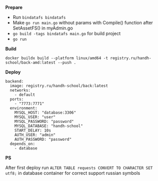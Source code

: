  **Prepare**
  - Run ```bindatafs bindatafs```       
  - Make ```go run main.go``` without params with Compile() function after SetAssetFS() in myAdmin.go
  - ```go build -tags bindatafs main.go``` for build project
  - ```go run```

  **Build**
  ```bigquery
  docker buildx build --platform linux/amd64 -t registry.ru/handh-school/back-amd:latest --push .
  ```
  
  **Deploy**
  ```
  backend:
    image: registry.ru/handh-school/back:latest
    networks:
      - default
    ports:
      - "7773:7771"        
    environment:
      MYSQL_HOST: "database:3306"
      MYSQL_USER: "user"
      MYSQL_PASSWORD: "password"
      MYSQL_DATABASE: "handh-school"
      START_DELAY: 10s
      AUTH_USER: "admin"
      AUTH_PASSWORD: "password"
    depends_on:
      - database
  ```    
      
  **PS**

  After first deploy run ```ALTER TABLE requests CONVERT TO CHARACTER SET utf8;``` in database container for correct support russian symbols
